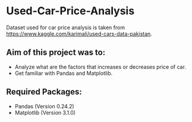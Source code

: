 # Used-Car-Price-Analysis
Dataset used for car price analysis is taken from <https://www.kaggle.com/karimali/used-cars-data-pakistan>.
## Aim of this project was to:
* Analyze what are the factors that increases or decreases price of car.
* Get familiar with Pandas and Matplotlib.
## Required Packages:
* Pandas (Version 0.24.2)
* Matplotlib (Version 3.1.0)
